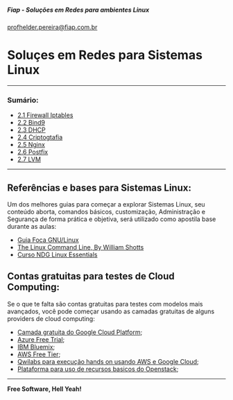 ##### Fiap - Soluções em Redes para ambientes Linux
profhelder.pereira@fiap.com.br

# Soluçes em Redes para Sistemas Linux
---

### Sumário:

- [2.1 Firewall Iptables](https://github.com/fiap2trc/services/tree/master/Firewall-Iptables)
- [2.2 Bind9](https://github.com/fiap2trc/services/tree/master/Bind9)
- [2.3 DHCP](https://github.com/fiap2trc/services/tree/master/ISC-DHCP-Server)
- [2.4 Criptogtafia](https://github.com/fiap2trc/services/tree/master/Criptografia)
- [2.5 Nginx](https://github.com/fiap2trc/services/tree/master/Nginx)
- [2.6 Postfix](https://github.com/fiap2trc/services/tree/master/Postfix)
- [2.7 LVM](https://github.com/fiap2trc/services/tree/master/LVM)


---

## Referências e bases para Sistemas Linux:

Um dos melhores guias para começar a explorar Sistemas Linux, seu conteúdo aborta, comandos básicos, customização, Administração e Segurança de forma prática e objetiva, será utilizado como apostila base durante as aulas:

- [Guia Foca GNU/Linux](http://www.guiafoca.org/)
- [The Linux Command Line, By William Shotts](http://linuxcommand.org/tlcl.php)
- [Curso NDG Linux Essentials](https://www.netacad.com/pt/courses/ndg-linux-essentials/)


## Contas gratuitas para testes de Cloud Computing:

Se o que te falta são contas gratuitas para testes com modelos mais avançados, você pode começar usando as camadas gratuitas de alguns providers de cloud computing:

 - [Camada gratuita do Google Cloud Platform](https://cloud.google.com/free/?hl=pt-br);
 - [Azure Free Trial](https://azure.microsoft.com/en-us/offers/ms-azr-0044p/);
 - [IBM Bluemix](https://ibm.onthehub.com/);
 - [AWS Free Tier](https://aws.amazon.com/free/);
 - [Qwilabs para execução hands on usando AWS e Google Cloud](https://qwiklabs.com/?locale=pt_BR);
 - [Plataforma para uso de recursos basicos do Openstack](http://trystack.org/);

----

**Free Software, Hell Yeah!**
